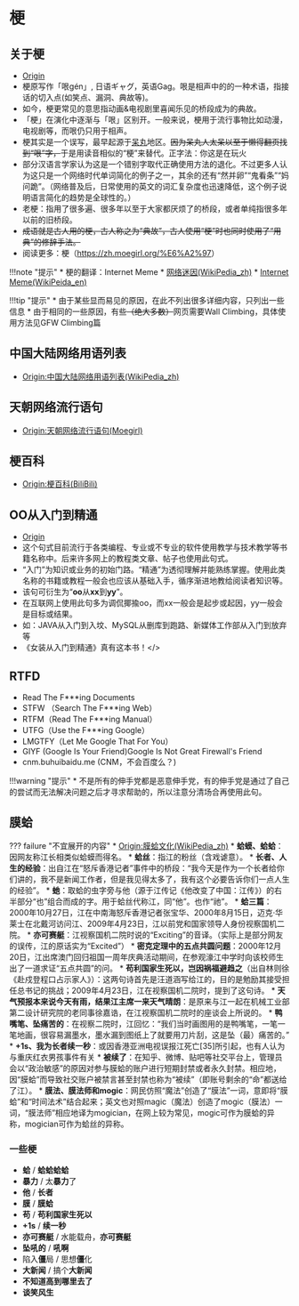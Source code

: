 # 梗
## 关于梗
* [Origin](https://zh.moegirl.org/%E6%A2%97)
* 梗原写作「哏gén」, 日语ギャグ，英语Gag。哏是相声中的的一种术语，指接话的切入点(如笑点、漏洞、典故等)。
* 如今，梗更常见的意思指动画&电视剧里喜闻乐见的桥段成为的典故。
* 「梗」在演化中逐渐与「哏」区别开。一般来说，梗用于流行事物比如动漫，电视剧等，而哏仍只用于相声。
* 梗其实是一个误写，最早起源于[呆丸](https://zh.moegirl.org/%E5%91%86%E4%B8%B8)地区。<del>因为呆丸人太呆以至于懒得翻页找到“哏”字，</del>于是用读音相似的“梗”来替代。<c>正字法：你这是在玩火</c>
* 部分汉语言学家认为这是一个错别字取代正确使用方法的退化。不过更多人认为这只是一个网络时代单词简化的例子之一，其余的还有“然并卵”“鬼看条”“妈问跪”。（网络普及后，日常使用的英文的词汇复杂度也迅速降低，这个例子说明语言简化的趋势是全球性的。）
* 老梗：指用了很多遍、很多年以至于大家都厌烦了的桥段，或者单纯指很多年以前的旧桥段。
* <del>成语就是古人用的梗，古人称之为“典故”，古人使用“梗”时也同时使用了“用典”的修辞手法。</del>
* 阅读更多：梗（<https://zh.moegirl.org/%E6%A2%97>）


!!!note "提示"
    * 梗的翻译：Internet Meme
    * [网络迷因(WikiPedia_zh)](https://zh.wikipedia.org/wiki/%E7%B6%B2%E8%B7%AF%E7%88%86%E7%B4%85%E4%BA%8B%E7%89%A9)
    * [Internet Meme(WikiPeida_en)](https://en.wikipedia.org/wiki/Internet_meme)
    
!!!tip "提示"
    * 由于某些显而易见的原因，在此不列出很多详细内容，只列出一些信息
    * 由于相同的一些原因，有些<c><del>（绝大多数）</del></c>网页需要Wall Climbing，具体使用方法见GFW Climbing篇

## 中国大陆网络用语列表
* [Origin:中国大陆网络用语列表(WikiPedia_zh)](https://zh.wikipedia.org/wiki/%E4%B8%AD%E5%9B%BD%E5%A4%A7%E9%99%86%E7%BD%91%E7%BB%9C%E7%94%A8%E8%AF%AD%E5%88%97%E8%A1%A8)

## 天朝网络流行语句
* [Origin:天朝网络流行语句(Moegirl)](https://zh.moegirl.org/Template:%E5%A4%A9%E6%9C%9D%E7%BD%91%E7%BB%9C%E6%B5%81%E8%A1%8C%E8%AF%AD%E5%8F%A5)


## 梗百科
* [Origin:梗百科(BiliBili)](https://space.bilibili.com/808171/channel/detail?cid=18345)

## OO从入门到精通
* [Origin](https://zh.moegirl.org/Oo%E4%BB%8E%E5%85%A5%E9%97%A8%E5%88%B0%E7%B2%BE%E9%80%9A)
* 这个句式目前流行于各类编程、专业<c>或不专业</c>的软件使用教学与技术教学等书籍名称中。后来许多网上的教程类文章、帖子也使用此句式。
* “入门”为知识或业务的初始门路。“精通”为透彻理解并能熟练掌握。使用此类名称的书籍或教程一般会<c>也应该</c>从基础入手，循序渐进地教给阅读者知识等。
* 该句可衍生为“**oo**从**xx**到**yy**”。
* 在互联网上使用此句多为调侃揶揄oo，而xx一般会是起步或起因，yy一般会是目标或结果。
* 如：JAVA从入门到入坟、MySQL从删库到跑路、<c>新媒体工作部从入门到放弃</c>等
* <c>《女装从入门到精通》</c><c>真有这本书！</>

## RTFD
* Read The F***ing Documents
* STFW （Search The F***ing Web）
* RTFM（Read The F***ing Manual）
* UTFG（Use the F***ing Google）
* LMGTFY（Let Me Google That For You）
* GIYF (Google Is Your Friend)<c>Google Is Not Great Firewall's Friend</c>
* cnm.buhuibaidu.me (CNM，不会百度么？)

!!!warning "提示"
    * 不是所有的伸手党都是恶意伸手党，有的伸手党是通过了自己的尝试而无法解决问题之后才寻求帮助的，所以注意分清场合再使用此句。



## 膜蛤

??? failure "不宜展开的内容"
    * [Origin:膜蛤文化(WikiPedia_zh)](https://zh.wikipedia.org/wiki/%E8%86%9C%E8%9B%A4%E6%96%87%E5%8C%96)
    * **蛤蟆、蛤蛤**：因网友称江长相类似蛤蟆而得名。
    * **蛤丝**：指江的粉丝（含戏谑意）。
    * **长者、人生的经验**：出自江在“怒斥香港记者”事件中的桥段：“我今天是作为一个长者给你们讲的，我不是新闻工作者，但是我见得太多了，我有这个必要告诉你们一点人生的经验”。
    * **虵**：取蛤的虫字旁与他（源于江传记《他改变了中国：江传》）的右半部分“也”组合而成的字。用于蛤丝代称江，同“他”。也作“祂”。
    * **蛤三篇**：2000年10月27日，江在中南海怒斥香港记者张宝华、2000年8月15日，迈克·华莱士在北戴河访问江、2009年4月23日，江以前党和国家领导人身份视察国机二院。
    * **亦可赛艇**：江视察国机二院时说的“Exciting”的音译。（实际上是部分网友的误传，江的原话实为“Excited”）
    * **密克定理中的五点共圆问题**：2000年12月20日，江出席澳门回归祖国一周年庆典活动期间，在参观濠江中学时向该校师生出了一道求证“五点共圆”的问。
    * **苟利国家生死以，岂因祸福避趋之**（出自林则徐《赴戍登程口占示家人》）：这两句诗首先是汪道涵写给江的，目的是勉励其接受担任总书记的挑战；2009年4月23日，江在视察国机二院时，提到了这句诗。
    * **天气预报本来说今天有雨，结果江主席一来天气晴朗**：是原来与江一起在机械工业部第二设计研究院的老同事徐嘉诰，在江视察国机二院时的座谈会上所说的。
    * **鸭嘴笔、坠痛苦的**：在视察二院时，江回忆：“我们当时画图用的是鸭嘴笔，一笔一笔地画，很容易漏墨水，墨水漏到图纸上了就要用刀片刮，这是坠（最）痛苦的。”
    * **+1s、我为长者续一秒**：或因香港亚洲电视误报江死亡[35]所引起，也有人认为与重庆红衣男孩事件有关
    * **被续了**：在知乎、微博、贴吧等社交平台上，管理员会以“政治敏感”的原因对参与膜蛤的账户进行短期封禁或者永久封禁。相应地，因“膜蛤”而导致社交账户被禁言甚至封禁也称为“被续”（即账号剩余的“命”都送给了江）。
    * **膜法、膜法师和mogic**：网民仿照“魔法”创造了“膜法”一词，意即将“膜蛤”和“时间法术”结合起来；英文也对照magic（魔法）创造了mogic（膜法）一词，“膜法师”相应地译为mogician，在网上较为常见，mogic可作为膜蛤的异称，mogician可作为蛤丝的异称。
    
### 一些梗
* **蛤** / **蛤蛤蛤蛤**
* **暴力** / 太**暴力**了
* **他** / **长者**
* **膜** / **膜蛤**
* **苟** / **苟利国家生死以**
* **+1s** / **续一秒**
* **亦可赛艇** / 水能载舟，**亦可赛艇**
* **坠吼的** / **吼啊**
* 陷入**僵**局 / 思想**僵**化
* **大新闻** / 搞个**大新闻**
* **不知道高到哪里去了**
* **谈笑风生**



















